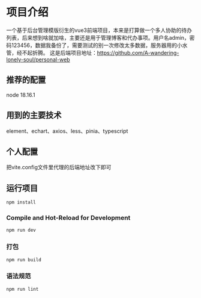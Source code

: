 # 项目介绍

一个基于后台管理模版衍生的vue3前端项目，本来是打算做一个多人协助的待办列表，后来想到啥就加啥，主要还是用于管理博客和代办事项。用户名admin，密码123456，数据我备份了，需要测试的别一次修改太多数据，服务器用的小水管，经不起折腾。
这是后端项目地址：https://github.com/A-wandering-lonely-soul/personal-web
## 推荐的配置

node 18.16.1



## 用到的主要技术

element、echart、axios、less、pinia、typescript

## 个人配置

把vite.config文件里代理的后端地址改下即可

## 运行项目

```sh
npm install
```

### Compile and Hot-Reload for Development

```sh
npm run dev
```

### 打包

```sh
npm run build
```

### 语法规范

```sh
npm run lint
```
